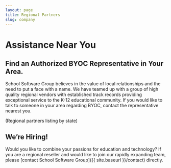 ```yaml
---
layout: page
title: Regional Partners
slug: company
---
```


# Assistance Near You

## Find an Authorized BYOC Representative in Your Area.

School Software Group believes in the value of local relationships and the 
need to put a face with a name. We have teamed up with a group of high quality regional vendors with established track records providing exceptional service to the K-12 educational community. If you would like to talk to someone in your area regarding BYOC, contact the representative nearest you.

(Regional partners listing by state)

## We’re Hiring!

Would you like to combine your passions for education and technology?
If you are a regional reseller and would like to join our rapidly expanding team, please [contact School Software Group]({{ site.baseurl }}/contact) directly. 